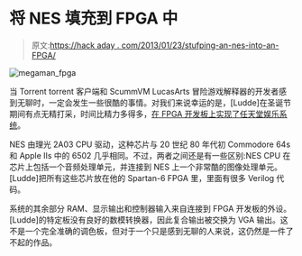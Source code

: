 # 将 NES 填充到 FPGA 中

> 原文:[https://hack aday . com/2013/01/23/stufping-an-nes-into-an-FPGA/](https://hackaday.com/2013/01/23/stuffing-an-nes-into-an-fpga/)

![megaman_fpga](../Images/5f222f8d9f752a55fc7ce523d01a1893.png)

当 Torrent torrent 客户端和 ScummVM LucasArts 冒险游戏解释器的开发者感到无聊时，一定会发生一些很酷的事情。对我们来说幸运的是，[Ludde]在圣诞节期间有点无精打采，时间比精力多得多，[在 FPGA 开发板上实现了任天堂娱乐系统](http://fpganes.blogspot.se/2013/01/luddes-fpga-nes.html)。

NES 由理光 2A03 CPU 驱动，这种芯片与 20 世纪 80 年代初 Commodore 64s 和 Apple IIs 中的 6502 几乎相同。不过，两者之间还是有一些区别:NES CPU 在芯片上包括一个音频处理单元，并连接到 NES 上一个非常酷的图像处理单元。[Ludde]把所有这些芯片放在他的 Spartan-6 FPGA 里，里面有很多 Verilog 代码。

系统的其余部分 RAM、显示输出和控制器输入来自连接到 FPGA 开发板的外设。[Ludde]的特定板没有良好的数模转换器，因此复合输出被交换为 VGA 输出。这不是一个完全准确的调色板，但对于一个只是感到无聊的人来说，这仍然是一件了不起的作品。